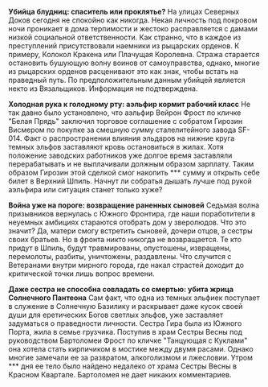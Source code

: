 **Убийца блудниц: спаситель или проклятье?**
	На улицах Северных Доков сегодня не спокойно как никогда. Некая личность под покровом ночи проникает в дома терпимости и жестоко расправляется с дамами низкой социальной ответственности. Как странно, что в каждое из преступлений присутствовали наемники из рыцарских орденов. К примеру, Колокол Кракена или Плачущая Королевна. Стража старается остановить бушующую волну воинов от самоуправства, однако, многие из рыцарских орденов расценивают это как знак, чтобы встать на праведный путь. По предположительным данным убийцей является некто из Вязальщиков. Информация не подтверждена.

**Холодная рука к голодному рту: аэльфир кормит рабочий класс**
	Не так давно было установлено, что аэльфир Вейрон Фрост по кличке "Белая Прядь" заключил торговое соглашение с собратом Гирозин Висмером по покупке за смешную сумму сталелитейного завода SF-014. Факт о распространении влияния эльдаров на нижние круга темных эльфов заставляют кровь остановиться в жилах. Хотя положение заводских работников уже долгое время заставляли перерабатывать и не выплачивали должным образом зарплату. Таким образом Гирозин этой сделкой смог накопить *** сумму и открыть себе билет в Верхний Шпиль. Начнут ли собратья дышать лучше под рукой аэльфира или ситуация станет только хуже?

**Война уже на пороге: возвращение раненных сыновей**
	Седьмая волна призывников вернулась с Южного Фронтира, где наши поработители в неуемных амбициях стараются отобрать дом у зверолюдов. Что это значит? Да, матери смогу встретить сыновей, дочери отцов, а сестры своих братьев. Но в фронта никто никогда не возвращается. Те кто придут в Шпиль, будут травмированы, опустошены, извращены, перемолоты, разбиты, уничтожены, раздавлены. Что случится с Ветеранами внутри мирного города, где накал страстей доходит до критической точки лишь вопрос времени.

**Даже сестра не способна совладать со смертью: убита жрица Солнечного Пантеона**
	Сам факт, что одна из темных эльфиек поступает в служение в Солнечную Базилику и раскрывает даже кусок своей души для еретических Богов светлых эльфов, уже заставляет задуматься о праведности личности. Сестра Гира была из Южного Порта, жила в семье грузчика. Поступив в храм Сестры Весны под руководством Бартоломеи Фрост по кличке "Танцующая с Куклами" она хотела стать кирпичиком в мостике между двумя расами. Однако многие замечали ее за развратом, алкоголизмом и лжесловии. Утром *** дня ее тело было найдено недалеко от храма Сестры Весны в Красном Квартале. Бартоломея не дает никаких комментариев.